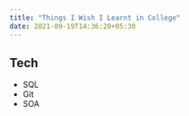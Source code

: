```yaml
---
title: "Things I Wish I Learnt in College"
date: 2021-09-19T14:36:20+05:30
---
```


## Tech
* SQL
* Git
* SOA
